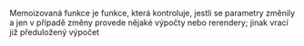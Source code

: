 Memoizovaná funkce je funkce, která kontroluje, jestli se parametry změnily a jen
v případě změny provede nějaké výpočty nebo rerendery; jinak vrací již
předuložený výpočet
